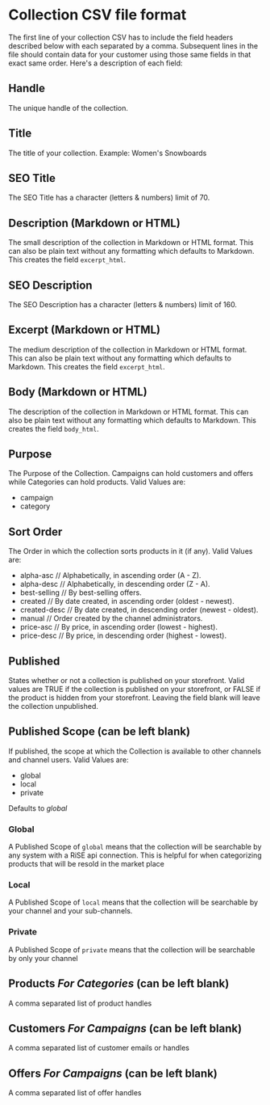 # Collection CSV file format
The first line of your collection CSV has to include the field headers described below with each separated by a comma. Subsequent lines in the file should contain data for your customer using those same fields in that exact same order. Here's a description of each field:

## Handle
The unique handle of the collection.

## Title
The title of your collection. Example: Women's Snowboards

## SEO Title
The SEO Title has a character (letters & numbers) limit of 70.

## Description (Markdown or HTML)
The small description of the collection in Markdown or HTML format. This can also be plain text without any formatting which defaults to Markdown. This creates the field `excerpt_html`.

## SEO Description
The SEO Description has a character (letters & numbers) limit of 160.

## Excerpt (Markdown or HTML)
The medium description of the collection in Markdown or HTML format. This can also be plain text without any formatting which defaults to Markdown. This creates the field `excerpt_html`.

## Body (Markdown or HTML)
The description of the collection in Markdown or HTML format. This can also be plain text without any formatting which defaults to Markdown. This creates the field `body_html`.

## Purpose
The Purpose of the Collection.  Campaigns can hold customers and offers while Categories can hold products. Valid Values are:
* campaign
* category

## Sort Order
The Order in which the collection sorts products in it (if any). Valid Values are:
* alpha-asc // Alphabetically, in ascending order (A - Z).
* alpha-desc // Alphabetically, in descending order (Z - A).
* best-selling // By best-selling offers.
* created // By date created, in ascending order (oldest - newest).
* created-desc // By date created, in descending order (newest - oldest).
* manual // Order created by the channel administrators.
* price-asc // By price, in ascending order (lowest - highest).
* price-desc // By price, in descending order (highest - lowest).

## Published
States whether or not a collection is published on your storefront. Valid values are TRUE if the collection is published on your storefront, or FALSE if the product is hidden from your storefront. Leaving the field blank will leave the collection unpublished.

## Published Scope (can be left blank)
If published, the scope at which the Collection is available to other channels and channel users. Valid Values are:
* global
* local
* private

Defaults to *global*

### Global
A Published Scope of `global` means that the collection will be searchable by any system with a RiSE api connection.  This is helpful for when categorizing products that will be resold in the market place

### Local
A Published Scope of `local` means that the collection will be searchable by your channel and your sub-channels.

### Private
A Published Scope of `private` means that the collection will be searchable by only your channel

## Products *For Categories* (can be left blank)
A comma separated list of product handles

## Customers *For Campaigns* (can be left blank)
A comma separated list of customer emails or handles

## Offers *For Campaigns* (can be left blank)
A comma separated list of offer handles
